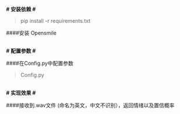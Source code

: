 **# 安装依赖 #**

> pip install -r requirements.txt

####安装 Opensmile
##
**# 配置参数 #**

####在Config.py中配置参数
> Config.py
##
**# 实现效果 #**

####接收到.wav文件 (命名为英文，中文不识别），返回情绪以及置信概率
